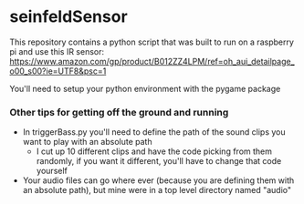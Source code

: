 # seinfeldSensor

This repository contains a python script that was built to run on a raspberry pi and use this IR sensor: https://www.amazon.com/gp/product/B012ZZ4LPM/ref=oh_aui_detailpage_o00_s00?ie=UTF8&psc=1

You'll need to setup your python environment with the pygame package

### Other tips for getting off the ground and running
+ In triggerBass.py you'll need to define the path of the sound clips you want to play with an absolute path
  + I cut up 10 different clips and have the code picking from them randomly, if you want it different, you'll have to change that code yourself
+ Your audio files can go where ever (because you are defining them with an absolute path), but mine were in a top level directory named "audio"
